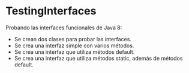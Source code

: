 # TestingInterfaces
Probando las interfaces funcionales de Java 8:

- Se crean dos clases para probar las interfaces.
- Se crea una interfaz simple con varios métodos.
- Se crea una interfaz que utiliza métodos default.
- Se crea una interfaz que utiliza métodos static, además de métodos default.
